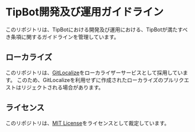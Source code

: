 # TipBot開発及び運用ガイドライン

このリポジトリは、TipBotにおける開発及び運用における、TipBotが満たすべき条項に関するガイドラインを管理しています。

## ローカライズ

このリポジトリは、[GitLocalize](https://gitlocalize.com/repo/946)をローカライザーサービスとして採用しています。
このため、GitLocalizeを利用せずに作成されたローカライズのプルリクエストはリジェクトされる場合があります。

## ライセンス

このリポジトリは、[MIT License](https://github.com/acid-chicken/tipbot-guideline/blob/master/LICENSE)をライセンスとして裁定しています。
